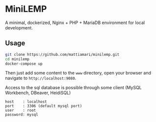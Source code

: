 # MiniLEMP
A minimal, dockerized, Nginx + PHP + MariaDB environment for local development.

## Usage
```bash
git clone https://github.com/mattiamari/minilemp.git
cd minilemp
docker-compose up
```

Then just add some content to the ```www``` directory, open
your browser and navigate to ```http://localhost:9080```.

Access to the sql database is possible through some client (MySQL Workbench, DBeaver, HeidiSQL)
```
host    : localhost
port    : 3306 (default mysql port)
user    : root
password: mysql
```
